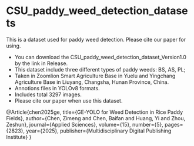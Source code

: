 # CSU_paddy_weed_detection_datasets
This is a dataset used for paddy weed detection. Please cite our paper for using.

- You can download the CSU_paddy_weed_detection_dataset_Version1.0 by the link in Release.
- This dataset include three different types of paddy weeds: BS, AS, PL;
- Taken in Zoomlion Smart Agriculture Base in Yuelu and Yingchang Agriculture Base in Liuyang, Changsha, Hunan Province, China.
- Annotions files in YOLOv8 formats.
- Includes total 3297 images.
- Please cite our paper when use this dataset.

@Article{chen2025ge,
title={GE-YOLO for Weed Detection in Rice Paddy Fields},
author={Chen, Zimeng and Chen, Baifan and Huang, Yi and Zhou, Zeshun},
journal={Applied Sciences},
volume={15},
number={5},
pages={2823},
year={2025},
publisher={Multidisciplinary Digital Publishing Institute}
}

